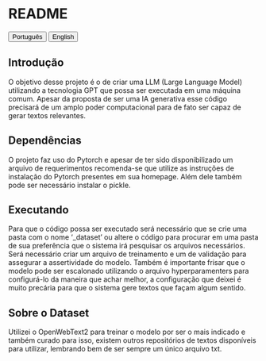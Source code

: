 # README

<div>
    <button onclick="document.getElementById('pt').style.display='block';document.getElementById('en').style.display='none'">Português</button>
    <button onclick="document.getElementById('en').style.display='block';document.getElementById('pt').style.display='none'">English</button>
</div>

<div id="pt" style="display:block">

## Introdução
O objetivo desse projeto é o de criar uma LLM (Large Language Model) utilizando a tecnologia GPT que possa ser executada em uma máquina comum. Apesar da proposta de ser uma IA generativa esse código precisará de um amplo poder computacional para de fato ser capaz de gerar textos relevantes.

## Dependências
O projeto faz uso do Pytorch e apesar de ter sido disponibilizado um arquivo de requerimentos recomenda-se que utilize as instruções de instalação do Pytorch presentes em sua homepage. Além dele também pode ser necessário instalar o pickle.

## Executando
Para que o código possa ser executado será necessário que se crie uma pasta com o nome ‘_dataset’ ou altere o código para procurar em uma pasta de sua preferência que o sistema irá pesquisar os arquivos necessários. Será necessário criar um arquivo de treinamento e um de validação para assegurar a assertividade do modelo. Também é importante frisar que o modelo pode ser escalonado utilizando o arquivo hyperparamenters para configurá-lo da maneira que achar melhor, a configuração que deixei é muito precária para que o sistema gere textos que façam algum sentido.

## Sobre o Dataset
Utilizei o OpenWebText2 para treinar o modelo por ser o mais indicado e também curado para isso, existem outros repositórios de textos disponíveis para utilizar, lembrando bem de ser sempre um único arquivo txt.
</div>

<div id="en" style="display:none">
## Introduction
The goal of this project is to create a LLM (Large Language Model) using GPT technology that can be run on a regular machine. Despite being a generative AI, this code will require significant computational power to actually generate relevant texts.

## Dependencies
The project uses Pytorch, and although a requirements file has been provided, it is recommended to use the installation instructions available on the Pytorch homepage. Additionally, you might need to install pickle.

## Running
To run the code, you'll need to create a folder named ‘_dataset’ or modify the code to search in a folder of your preference where the system will look for the necessary files. A training file and a validation file will need to be created to ensure the model's accuracy. It is also important to note that the model can be scaled using the hyperparameters file to configure it as you see fit. The configuration I left is very basic for the system to generate texts that make any sense.

## About the Dataset
I used OpenWebText2 to train the model as it is the most recommended and curated for this purpose. There are other text repositories available for use, always remembering to have a single txt file.
</div>
